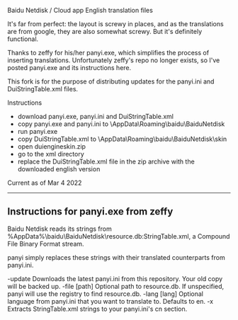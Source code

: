Baidu Netdisk / Cloud app English translation files

It's far from perfect: the layout is screwy in places, and as the translations are from google, they are also somewhat screwy. 
But it's definitely functional.

Thanks to zeffy for his/her panyi.exe, which simplifies the process of inserting translations. Unfortunately zeffy's repo no longer exists, so I've posted panyi.exe and its instructions here. 

This fork is for the purpose of distributing updates for the panyi.ini and DuiStringTable.xml files. 

Instructions

 - download panyi.exe, panyi.ini and DuiStringTable.xml
 - copy panyi.exe and panyi.ini to \AppData\Roaming\baidu\BaiduNetdisk
 - run panyi.exe
 - copy DuiStringTable.xml to \AppData\Roaming\baidu\BaiduNetdisk\skin
 - open duiengineskin.zip
 - go to the xml directory
 - replace the DuiStringTable.xml file in the zip archive with the downloaded english version

Current as of Mar 4 2022

--------------------------------------
Instructions for panyi.exe from zeffy
--------------------------------------

Baidu Netdisk reads its strings from %AppData%\baidu\BaiduNetdisk\resource.db:StringTable.xml, a Compound File Binary Format stream.

panyi simply replaces these strings with their translated counterparts from panyi.ini.

  -update	Downloads the latest panyi.ini from this repository. Your old copy will be backed up.
  -file [path]	Optional path to resource.db. If unspecified, panyi will use the registry to find resource.db.
  -lang [lang]	Optional language from panyi.ini that you want to translate to. Defaults to en.
  -x	Extracts StringTable.xml strings to your panyi.ini's cn section.
